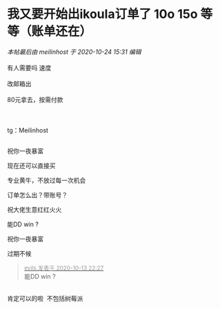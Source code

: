 # 我又要开始出ikoula订单了 10o 15o 等等（账单还在）


<i class="pstatus"> 本帖最后由 meilinhost 于 2020-10-24 15:31 编辑 </i><br />
<br />
有人需要吗 速度<br />
<br />
改邮箱出<br />
<br />
80元拿去，按需付款<br />
<br />
<img id="aimg_yCHWC" onclick="zoom(this, this.src, 0, 0, 0)" class="zoom" src="https://i.loli.net/2020/10/13/b3g8A6CO5G79Wtx.jpg" onmouseover="img_onmouseoverfunc(this)" onload="thumbImg(this)" border="0" alt="" /><br />
<img id="aimg_o2Mc7" onclick="zoom(this, this.src, 0, 0, 0)" class="zoom" src="https://i.loli.net/2020/10/13/fsWM1JCrR42Sd9I.jpg" onmouseover="img_onmouseoverfunc(this)" onload="thumbImg(this)" border="0" alt="" /><br />
<br />
<br />
tg：Meilinhost

<img id="aimg_Sg0jy" onclick="zoom(this, this.src, 0, 0, 0)" class="zoom" src="https://i.loli.net/2020/10/18/FpsViOM1Ro3K7Dw.jpg" onmouseover="img_onmouseoverfunc(this)" onload="thumbImg(this)" border="0" alt="" />

祝你一夜暴富

现在还可以直接买

<img src="static/image/smiley/default/lol.gif" smilieid="12" border="0" alt="" />专业黄牛，不放过每一次机会

订单怎么出？带账号？

祝大佬生意红红火火

能DD win ?

祝你一夜暴富

过期不候

<div class="quote"><blockquote><font size="2"><a href="https://www.hostloc.com/forum.php?mod=redirect&amp;goto=findpost&amp;pid=9296284&amp;ptid=753954" target="_blank"><font color="#999999">evils 发表于 2020-10-13 22:27</font></a></font><br />
能DD win ?</blockquote></div><br />
肯定可以的啦&nbsp;&nbsp;不包括树莓派
